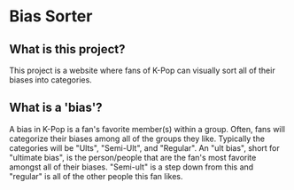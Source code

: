# Bias Sorter

## What is this project?
This project is a website where fans of K-Pop can visually sort all of their biases into categories. 

## What is a 'bias'?
A bias in K-Pop is a fan's favorite member(s) within a group. Often, fans will categorize their biases among all of the groups they like. Typically the categories will be "Ults", "Semi-Ult", and "Regular". An "ult bias", short for "ultimate bias", is the person/people that are the fan's most favorite amongst all of their biases. "Semi-ult" is a step down from this and "regular" is all of the other people this fan likes.